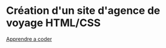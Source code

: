 # Création d'un site d'agence de voyage HTML/CSS

[Apprendre a coder](https://apprendre-a-coder.com/)
